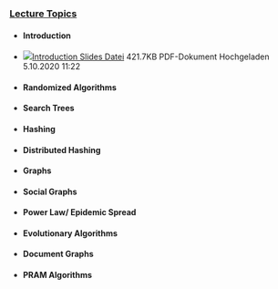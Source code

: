 ### [Lecture Topics](https://moodle.jku.at/jku/course/view.php?id=10533#section-4)


* #### Introduction


* [![](https://moodle.jku.at/jku/theme/image.php/classic/core/1600773234/f/pdf-24)Introduction Slides Datei](https://moodle.jku.at/jku/mod/resource/view.php?id=4404821) 421.7KB PDF-Dokument Hochgeladen 5.10.2020 11:22
* #### Randomized Algorithms


* #### Search Trees


* #### Hashing


* #### Distributed Hashing


* #### Graphs


* #### Social Graphs


* #### Power Law/ Epidemic Spread


* #### Evolutionary Algorithms


* #### Document Graphs


* #### PRAM Algorithms



